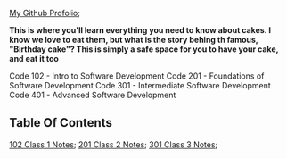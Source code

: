 [My Github Profolio](github.com/Coriana1);

**This is where you'll learn everything you need to know about cakes. I know we love to eat them, but what is the story behing th famous, "Birthday cake"? This is simply a safe space for you to have your cake, and eat it too**

Code 102 - Intro to Software Development
Code 201 - Foundations of Software Development
Code 301 - Intermediate Software Development
Code 401 - Advanced Software Development

## Table Of Contents

[102 Class 1 Notes](102/class1.md);
[201 Class 2 Notes](201/class2.md);
[301 Class 3 Notes](301/class1.md); 
